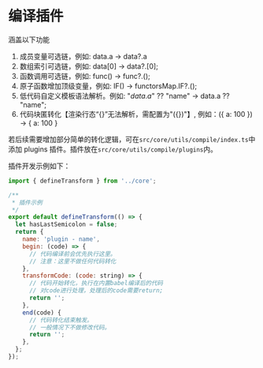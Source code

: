 # 编译插件

涵盖以下功能

1. 成员变量可选链，例如: data.a -> data?.a
2. 数组索引可选链，例如: data[0] -> data?.[0];
3. 函数调用可选链，例如: func() -> func?.();
4. 原子函数增加顶级变量，例如: IF() -> functorsMap.IF?.();
5. 低代码自定义模板语法解析。例如: "$data.a$" ?? "name" -> data.a ?? "name";
6. 代码块匿转化【渲染行态“{}”无法解析，需配置为"({})"】, 例如：({ a: 100 }) -> { a: 100 }

若后续需要增加部分简单的转化逻辑，可在`src/core/utils/compile/index.ts`中添加 plugins 插件。插件放在`src/core/utils/compile/plugins`内。

插件开发示例如下：

```javascript
import { defineTransform } from '../core';

/**
 * 插件示例
 */
export default defineTransform(() => {
  let hasLastSemicolon = false;
  return {
    name: 'plugin - name',
    begin: (code) => {
      // 代码编译前会优先执行这里。
      // 注意：这里不做任何代码转化
    },
    transformCode: (code: string) => {
      // 代码开始转化，执行在内置babel编译后的代码
      // 对code进行处理，处理后的code需要return;
      return '';
    },
    end(code) {
      // 代码转化结束触发。
      // 一般情况下不做修改代码。
      return '';
    },
  };
});
```
